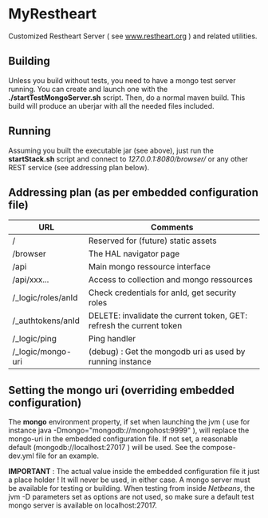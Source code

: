 # MyRestheart
Customized Restheart Server ( see www.restheart.org ) and related utilities.

## Building

Unless you build without tests, you need to have a mongo test server running.
You can create and launch one with the **./startTestMongoServer.sh** script.
Then, do a normal maven build. This build will produce an uberjar with all the 
needed files included.

## Running

Assuming you built the executable jar (see above), 
just run the **startStack.sh** script and connect to *127.0.0.1:8080/browser/* 
or any other REST service (see addressing plan below).

## Addressing plan (as per embedded configuration file)

   URL              |     Comments
--------------------|-----------------------------------------------------
/         |   Reserved for (future) static assets
/browser  |   The HAL navigator page
/api         |   Main mongo ressource interface
/api/xxx...   |   Access to collection and mongo ressources
/_logic/roles/anId  |   Check credentials for anId, get security roles
/_authtokens/anId  |   DELETE: invalidate the current token, GET: refresh the current token
/_logic/ping      |   Ping handler
/_logic/mongo-uri  |   (debug) : Get the mongodb uri as used by running instance

## Setting the **mongo** uri (overriding embedded configuration)

The **mongo** environment property, if set when launching the jvm 
( use for instance java -Dmongo="mongodb://mongohost:9999" ), will 
replace  the mongo-uri in the embedded configuration file. If not set,
a reasonable default (mongodb://localhost:27017 ) will be used. 
See the compose-dev.yml file for an example.

**IMPORTANT** : The actual value inside the embedded configuration file it 
just a place holder ! It will never be used, in either case. 
A mongo server must be available for testing 
or building. When testing from inside *Netbeans*, the jvm -D parameters 
set as options are not used, so make sure a default test mongo server
is available on localhost:27017.
